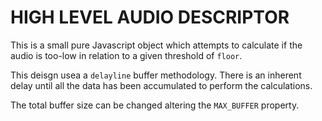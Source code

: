 # HIGH LEVEL AUDIO DESCRIPTOR

This is a small pure Javascript object which attempts to calculate if the audio is too-low in relation to a given threshold of `floor`.

This deisgn usea a `delayline` buffer methodology. There is an inherent delay until all the data has been accumulated to perform the calculations.

The total buffer size can be changed altering the `MAX_BUFFER` property.